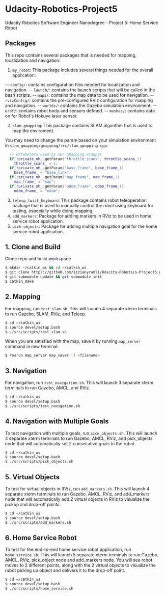 # Udacity-Robotics-Project5
Udacity Robotics Software Engineer Nanodegree - Project 5: Home Service Robot

## Packages
This repo contains several packages that is needed for mapping, localization and navigation:
1. `my_robot`: This package includes several things needed for the overall application:

-- `config/`: contains configuration files needed for localization and navigation.
-- `launch/`: contains the launch scripts that will be called in the bash scripts.
-- `maps/`: contains the map data to be used for navigation.
-- `rvizConfig/`: contains the pre-configured RViz configuration for mapping and navigation.
-- `worlds/`: contains the Gazebo simulation environment.
-- `urdf/`: contains robot body and sensors defined.
-- `meshes/`: contains data on for Robot's Hokuyo laser sensor.

2. `slam_gmapping`: This package contains SLAM algorithm that is used to map the enviroment.

You may need to change the param based on your simulation environment in `slam_gmapping/gmapping/src/slam_gmapping.cpp`:
```cpp
  // Parameters used by our GMapping wrapper
  if(!private_nh_.getParam("throttle_scans", throttle_scans_))
    throttle_scans_ = 1;
  if(!private_nh_.getParam("base_frame", base_frame_))
    base_frame_ = "base_link";
  if(!private_nh_.getParam("map_frame", map_frame_))
    map_frame_ = "map";
  if(!private_nh_.getParam("odom_frame", odom_frame_))
    odom_frame_ = "odom";
```

3. `teleop_twist_keyboard`: This package contains robot teleoperation package that is used to manually control the robot using keyboard for testing, especially while doing mapping. 
4. `add_markers`: Package for adding markers in RViz to be used in home service robot application.
5. `pick-objects`: Package for adding multiple navigation goal for the home service robot application.

## 1. Clone and Build
Clone repo and build workspace
```bash
$ mkdir ~/catkin_ws && cd ~/catkin_ws
$ git clone https://github.com/izzianyramli/Udacity-Robotics-Project5.git src
$ git submodule update && git submodule init
$ catkin_make
```
## 2. Mapping
For mapping, run `test_slam.sh`. This will launch 4 separate xterm terminals to run Gazebo, SLAM, RViz, and Teleop.
```bash
$ cd ~/catkin_ws
$ source devel/setup.bash
$ ./src/scripts/test_slam.sh
```

When you are satisfied with the map, save it by running `map_server` command in new terminal:
```bash
$ rosrun map_server map_saver -f <filename>
```


## 3. Navigation
For navigation, run `test_navigation.sh`. This will launch 3 separate xterm terminals to run Gazebo, AMCL, and RViz.
```bash
$ cd ~/catkin_ws
$ source devel/setup.bash
$ ./src/scripts/test_navigation.sh
```

## 4. Navigation with Multiple Goals
To test navigation with multiple goals, run `pick_objects.sh`. This will launch 4 separate xterm terminals to run Gazebo, AMCL, RViz, and pick_objects node that will automatically set 2 consecutive goals to the robot.
```bash
$ cd ~/catkin_ws
$ source devel/setup.bash
$ ./src/scripts/pick_objects.sh
```

## 5. Virtual Objects
To test for virtual objects in RViz, run `add_markers.sh`. This will launch 4 separate xterm terminals to run Gazebo, AMCL, RViz, and add_markers node that will automatically add 2 virtual objects in RViz to visualize the pickup and drop-off points.
```bash
$ cd ~/catkin_ws
$ source devel/setup.bash
$ ./src/scripts/add_markers.sh
```

## 6. Home Service Robot
To test for the end-to-end home service robot application, run `home_service.sh`. This will launch 5 separate xterm terminals to run Gazebo, AMCL, RViz, pick_object node and add_markers node. You will see robot moves to 2 different points, along with the 2 virtual objects to visualize the robot picking up object and delivers it to the drop-off point.
```bash
$ cd ~/catkin_ws
$ source devel/setup.bash
$ ./src/scripts/home_service.sh
```
